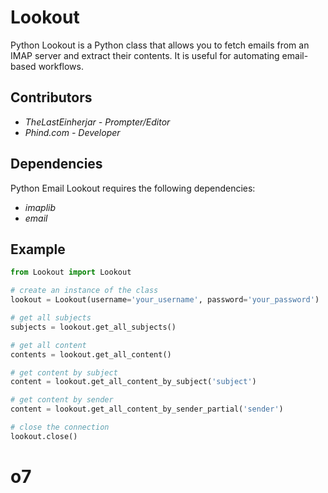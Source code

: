 # Lookout
Python Lookout is a Python class that allows you to fetch emails from an IMAP server and extract their contents. It is useful for automating email-based workflows.

## Contributors

- *TheLastEinherjar - Prompter/Editor*
- *Phind.com - Developer*

## Dependencies

Python Email Lookout requires the following dependencies:

- *imaplib*
- *email*

## Example

```py
from Lookout import Lookout

# create an instance of the class
lookout = Lookout(username='your_username', password='your_password')

# get all subjects
subjects = lookout.get_all_subjects()

# get all content
contents = lookout.get_all_content()

# get content by subject
content = lookout.get_all_content_by_subject('subject')

# get content by sender
content = lookout.get_all_content_by_sender_partial('sender')

# close the connection
lookout.close()
```
# o7
